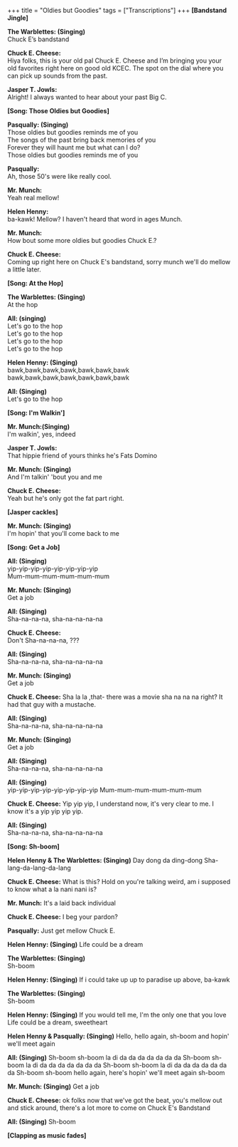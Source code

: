 +++
title = "Oldies but Goodies"
tags = ["Transcriptions"]
+++
**[Bandstand Jingle]**  
  
**The Warblettes: (Singing)**  
Chuck E’s bandstand  
  
**Chuck E. Cheese:**  
Hiya folks, this is your old pal Chuck E. Cheese and I’m bringing you your old favorites right here on good old KCEC. The spot on the dial where you can pick up sounds from the past.  
  
**Jasper T. Jowls:**  
Alright! I always wanted to hear about your past Big C.  
  
**[Song: Those Oldies but Goodies]**  
  
**Pasqually: (Singing)**  
Those oldies but goodies reminds me of you  
The songs of the past bring back memories of you  
Forever they will haunt me but what can I do?  
Those oldies but goodies reminds me of you  
  
**Pasqually:**  
Ah, those 50's were like really cool.  
  
**Mr. Munch:**  
Yeah real mellow!  
  
**Helen Henny:**  
ba-kawk! Mellow? I haven't heard that word in ages Munch.  
  
**Mr. Munch:**  
How bout some more oldies but goodies Chuck E.?  
  
**Chuck E. Cheese:**  
Coming up right here on Chuck E's bandstand, sorry munch we'll do mellow a little later.  
  
**[Song: At the Hop]**  
  
**The Warblettes: (Singing)**  
At the hop  
  
**All: (singing)**  
Let's go to the hop  
Let's go to the hop  
Let's go to the hop  
Let's go to the hop  
  
**Helen Henny: (Singing)**  
bawk,bawk,bawk,bawk,bawk,bawk,bawk  
bawk,bawk,bawk,bawk,bawk,bawk,bawk  
  
**All: (Singing)**  
Let's go to the hop  

**[Song: I'm Walkin']**
  
**Mr. Munch:(Singing)**  
I'm walkin', yes, indeed  
  
**Jasper T. Jowls:**  
That hippie friend of yours thinks he's Fats Domino  
  
**Mr. Munch: (Singing)**  
And I'm talkin' 'bout you and me  
  
**Chuck E. Cheese:**  
Yeah but he's only got the fat part right.  
  
**[Jasper cackles]**  
  
**Mr. Munch: (Singing)**  
I'm hopin' that you'll come back to me  
  
**[Song: Get a Job]**

**All: (Singing)**  
yip-yip-yip-yip-yip-yip-yip-yip  
Mum-mum-mum-mum-mum-mum  
  
**Mr. Munch: (Singing)**  
Get a job 

**All: (Singing)**  
Sha-na-na-na, sha-na-na-na-na  
  
**Chuck E. Cheese:**  
Don't Sha-na-na-na, ???

**All: (Singing)**  
Sha-na-na-na, sha-na-na-na-na  

**Mr. Munch: (Singing)**  
Get a job 

**Chuck E. Cheese:**
Sha la la ,that- there was a movie sha na na na right? It had that guy with a mustache.

**All: (Singing)**  
Sha-na-na-na, sha-na-na-na-na  

**Mr. Munch: (Singing)**  
Get a job 

**All: (Singing)**  
Sha-na-na-na, sha-na-na-na-na  

**All: (Singing)**  
yip-yip-yip-yip-yip-yip-yip-yip 
Mum-mum-mum-mum-mum-mum 
 
**Chuck E. Cheese:**
Yip yip yip, I understand now, it's very clear to me. I know it's a yip yip yip yip.

**All: (Singing)**  
Sha-na-na-na, sha-na-na-na-na  

**[Song: Sh-boom]**

**Helen Henny & The Warblettes: (Singing)**
Day dong da ding-dong 
Sha-lang-da-lang-da-lang

**Chuck E. Cheese:**
What is this? Hold on you're talking weird, am i supposed to know what a la nani nani is?

**Mr. Munch:**
It's a laid back individual

**Chuck E. Cheese:**
I beg your pardon?

**Pasqually:**
Just get mellow Chuck E.

**Helen Henny: (Singing)**
Life could be a dream

**The Warblettes: (Singing)**  
Sh-boom

**Helen Henny: (Singing)**
If i could take up up to paradise up above, ba-kawk


**The Warblettes: (Singing)**  
Sh-boom

**Helen Henny: (Singing)**
If you would tell me, I'm the only one that you love
Life could be a dream, sweetheart

**Helen Henny & Pasqually: (Singing)**
Hello, hello again, sh-boom and hopin' we'll meet again

**All: (Singing)**
Sh-boom sh-boom la di da da da da da da da 
Sh-boom sh-boom la di da da da da da da da 
Sh-boom sh-boom la di da da da da da da da 
Sh-boom sh-boom hello again, here's hopin' we'll meet again sh-boom

**Mr. Munch: (Singing)**
Get a job

**Chuck E. Cheese:**
ok folks now that we've got the beat, you's mellow out and stick around, there's a lot more to come on Chuck E's Bandstand

**All: (Singing)**
Sh-boom

**[Clapping as music fades]**
